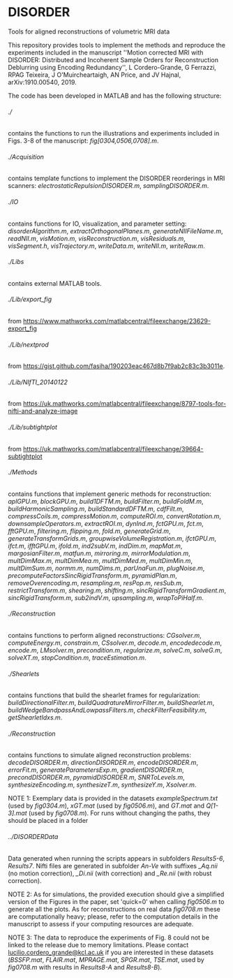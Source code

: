 # DISORDER
Tools for aligned reconstructions of volumetric MRI data

This repository provides tools to implement the methods and reproduce the experiments included in the manuscript ''Motion corrected MRI with DISORDER: Distributed and Incoherent Sample Orders for Reconstruction Deblurring using Encoding Redundancy'', L Cordero-Grande, G Ferrazzi, RPAG Teixeira, J O'Muircheartaigh, AN Price, and JV Hajnal, arXiv:1910.00540, 2019.

The code has been developed in MATLAB and has the following structure:

###### ./
contains the functions to run the illustrations and experiments included in Figs. 3-8 of the manuscript: *fig[0304,0506,0708].m*.

###### ./Acquisition
contains template functions to implement the DISORDER reorderings in MRI scanners: *electrostaticRepulsionDISORDER.m*, *samplingDISORDER.m*.

###### ./IO
contains functions for IO, visualization, and parameter setting: *disorderAlgorithm.m*, *extractOrthogonalPlanes.m*, *generateNIIFileName.m*, *readNII.m*, *visMotion.m*, *visReconstruction.m*, *visResiduals.m*, *visSegment.h*, *visTrajectory.m*, *writeData.m*, *writeNII.m*, *writeRaw.m*.

###### ./Libs
contains external MATLAB tools.

###### ./Lib/export_fig
from https://www.mathworks.com/matlabcentral/fileexchange/23629-export_fig

###### ./Lib/nextprod
from https://gist.github.com/fasiha/190203eac467d8b7f9ab2c83c3b3011e.

###### ./Lib/NIfTI_20140122
from https://uk.mathworks.com/matlabcentral/fileexchange/8797-tools-for-nifti-and-analyze-image

###### ./Lib/subtightplot
from https://uk.mathworks.com/matlabcentral/fileexchange/39664-subtightplot

###### ./Methods
contains functions that implement generic methods for reconstruction: *aplGPU.m*, *blockGPU.m*, *build1DFTM.m*, *buildFilter.m*, *buildFoldM.m*, *buildHarmonicSampling.m*, *buildStandardDFTM.m*, *cdfFilt.m*, *compressCoils.m*, *compressMotion.m*, *computeROI.m*, *convertRotation.m*, *downsampleOperators.m*, *extractROI.m*, *dynInd.m*, *fctGPU.m*, *fct.m*, *fftGPU.m*, *filtering.m*, *flipping.m*, *fold.m*, *generateGrid.m*, *generateTransformGrids.m*, *groupwiseVolumeRegistration.m*, *ifctGPU.m*, *ifct.m*, *ifftGPU.m*, *ifold.m*, *ind2subV.m*, *indDim.m*, *mapMat.m*, *margosianFilter.m*, *matfun.m*, *mirroring.m*, *mirrorModulation.m*, *multDimMax.m*, *multDimMea.m*, *multDimMed.m*, *multDimMin.m*, *multDimSum.m*, *normm.m*, *numDims.m*, *parUnaFun.m*, *plugNoise.m*, *precomputeFactorsSincRigidTransform.m*, *pyramidPlan.m*, *removeOverencoding.m*, *resampling.m*, *resPop.m*, *resSub.m*, *restrictTransform.m*, *shearing.m*, *shifting.m*, *sincRigidTransformGradient.m*, *sincRigidTransform.m*, *sub2indV.m*, *upsampling.m*, *wrapToPiHalf.m*.

###### ./Reconstruction
contains functions to perform aligned reconstructions: *CGsolver.m*, *computeEnergy.m*, *constrain.m*, *CSsolver.m*, *decode.m*, *encodedecode.m*, *encode.m*, *LMsolver.m*, *precondition.m*, *regularize.m*, *solveC.m*, *solveG.m*, *solveXT.m*, *stopCondition.m*, *traceEstimation.m*.

###### ./Shearlets
contains functions that build the shearlet frames for regularization: *buildDirectionalFilter.m*, *buildQuadratureMirrorFilter.m*, *buildShearlet.m*, *buildWedgeBandpassAndLowpassFilters.m*, *checkFilterFeasibility.m*, *getShearletIdxs.m*.

###### ./Reconstruction
contains functions to simulate aligned reconstruction problems: *decodeDISORDER.m*, *directionDISORDER.m*, *encodeDISORDER.m*, *errorFit.m*, *generateParametersExp.m*, *gradientDISORDER.m*, *precondDISORDER.m*, *pyramidDISORDER.m*, *SNRToLevels.m*, *synthesizeEncoding.m*, *synthesizeT.m*, *synthesizeY.m*, *Xsolver.m*.


NOTE 1: Exemplary data is provided in the datasets *exampleSpectrum.txt* (used by *fig0304.m*), *xGT.mat* (used by *fig0506.m*), and *GT.mat* and *Q[1-3].mat* (used by *fig0708.m*). For runs without changing the paths, they should be placed in a folder
###### ../DISORDERData
Data generated when running the scripts appears in subfolders *Results5-6*, *Results7*. Nifti files are generated in subfolder *An-Ve* with suffixes *_Aq.nii* (no motion correction), *_Di.nii* (with correction) and *_Re.nii* (with robust correction).


NOTE 2: As for simulations, the provided execution should give a simplified version of the Figures in the paper, set 'quick=0' when calling *fig0506.m* to generate all the plots. As for reconstructions on real data *fig0708.m* these are computationally heavy; please, refer to the computation details in the manuscript to assess if your computing resources are adequate.


NOTE 3: The data to reproduce the experiments of Fig. 8 could not be linked to the release due to memory limitations. Please contact lucilio.cordero_grande@kcl.ac.uk if you are interested in these datasets (*BSSFP.mat*, *FLAIR.mat*, *MPRAGE.mat*, *SPGR.mat*, *TSE.mat*, used by *fig0708.m* with results in *Results8-A* and *Results8-B*).

